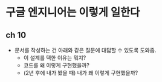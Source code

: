 
# 구글 엔지니어는 이렇게 일한다

## ch 10
- 문서를 작성하는 건 아래와 같은 질문에 대답할 수 있도록 도와줌.
    - 이 설계를 택한 이유는 뭐지?
    - 코드를 왜 이렇게 구현했을까?
    - (2년 후에 내가 봤을 때) 내가 왜 이렇게 구현했을까?
